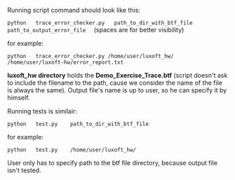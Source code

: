 Running script command should look like this:

`python   trace_error_checker.py   path_to_dir_with_btf_file    path_to_output_error_file  ` 
(spaces are for better visibility)

for example:

`python   trace_error_checker.py /home/user/luxoft_hw/ /home/user/luxoft-hw/error_report.txt`

**luxoft_hw directory** holds the **Demo_Exercise_Trace.btf** (script doesn't ask 
to include the filename to the path, cause we consider the name of the file is 
always the same). Output file's name is up to user, so he can specify it by 
himself.

Running tests is similair:

`python   test.py    path_to_dir_with_btf_file`

for example:

`python   test.py    /home/user/luxoft_hw/  `


User only has to specify path to the btf file directory, because output file 
isn't tested.
